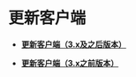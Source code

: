 # 更新客户端<a name="mrs_01_24213"></a>

-   **[更新客户端（3.x及之后版本）](更新客户端（3-x及之后版本）.md)**  

-   **[更新客户端（3.x之前版本）](更新客户端（3-x之前版本）.md)**  


